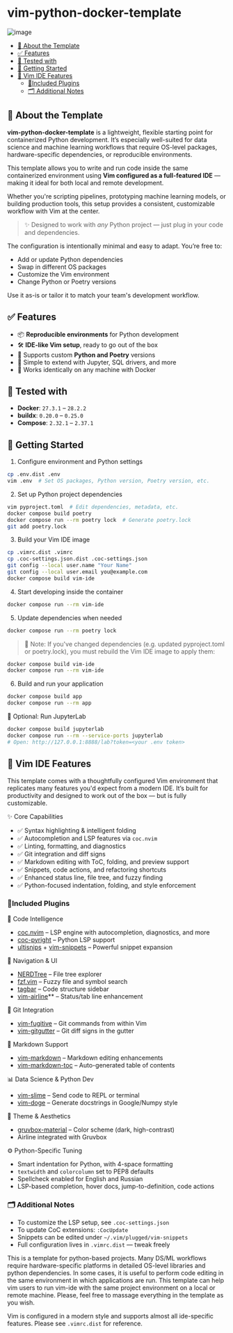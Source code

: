 # vim-python-docker-template

![image](https://github.com/user-attachments/assets/2846d6df-16de-4c24-b308-abb8534bd844)

<!-- vim-markdown-toc GFM -->

* [🧰 About the Template](#-about-the-template)
* [✅ Features](#-features)
* [🧪 Tested with](#-tested-with)
* [🚀 Getting Started](#-getting-started)
* [🧠 Vim IDE Features](#-vim-ide-features)
  * [🔌Included Plugins](#included-plugins)
  * [🗂 Additional Notes](#-additional-notes)

<!-- vim-markdown-toc -->

## 🧰 About the Template

**vim-python-docker-template** is a lightweight, flexible starting point for
containerized Python development. It’s especially well-suited for data science
and machine learning workflows that require OS-level packages,
hardware-specific dependencies, or reproducible environments.

This template allows you to write and run code inside the same containerized
environment using **Vim configured as a full-featured IDE** — making it ideal
for both local and remote development.

Whether you're scripting pipelines, prototyping machine learning models, or
building production tools, this setup provides a consistent, customizable
workflow with Vim at the center.

> ✨ Designed to work with *any* Python project — just plug in your code and
> dependencies.

The configuration is intentionally minimal and easy to adapt. You’re free to:
- Add or update Python dependencies
- Swap in different OS packages
- Customize the Vim environment
- Change Python or Poetry versions

Use it as-is or tailor it to match your team's development workflow.

## ✅ Features

- 📦 **Reproducible environments** for Python development
- 🛠 **IDE-like Vim setup**, ready to go out of the box
- 🐍 Supports custom **Python and Poetry** versions
- 🧩 Simple to extend with Jupyter, SQL drivers, and more
- 🔁 Works identically on any machine with Docker

## 🧪 Tested with

- **Docker**: `27.3.1` – `28.2.2`
- **buildx**: `0.20.0` – `0.25.0`
- **Compose**: `2.32.1` – `2.37.1`

## 🚀 Getting Started

1. Configure environment and Python settings

```bash
cp .env.dist .env
vim .env  # Set OS packages, Python version, Poetry version, etc.
```

2. Set up Python project dependencies

```bash
vim pyproject.toml  # Edit dependencies, metadata, etc.
docker compose build poetry
docker compose run --rm poetry lock  # Generate poetry.lock
git add poetry.lock
```

3. Build your Vim IDE image

```bash
cp .vimrc.dist .vimrc
cp .coc-settings.json.dist .coc-settings.json
git config --local user.name "Your Name"
git config --local user.email you@example.com
docker compose build vim-ide
```

4. Start developing inside the container

```bash
docker compose run --rm vim-ide
```

5. Update dependencies when needed

```bash
docker compose run --rm poetry lock
```

> 🔄 Note: If you've changed dependencies (e.g. updated pyproject.toml or
> poetry.lock), you must rebuild the Vim IDE image to apply them:

```bash
docker compose build vim-ide
docker compose run --rm vim-ide
```

6. Build and run your application

```bash
docker compose build app
docker compose run --rm app
```

📓 Optional: Run JupyterLab

```bash
docker compose build jupyterlab
docker compose run --rm --service-ports jupyterlab
# Open: http://127.0.0.1:8888/lab?token=<your .env token>
```

## 🧠 Vim IDE Features

This template comes with a thoughtfully configured Vim environment that
replicates many features you'd expect from a modern IDE. It’s built for
productivity and designed to work out of the box — but is fully customizable.

✨ Core Capabilities

- ✅ Syntax highlighting & intelligent folding
- ✅ Autocompletion and LSP features via `coc.nvim`
- ✅ Linting, formatting, and diagnostics
- ✅ Git integration and diff signs
- ✅ Markdown editing with ToC, folding, and preview support
- ✅ Snippets, code actions, and refactoring shortcuts
- ✅ Enhanced status line, file tree, and fuzzy finding
- ✅ Python-focused indentation, folding, and style enforcement

### 🔌Included Plugins

🧠 Code Intelligence

- [coc.nvim](https://github.com/neoclide/coc.nvim) – LSP engine with autocompletion, diagnostics, and more
- [coc-pyright](https://github.com/fannheyward/coc-pyright) – Python LSP support
- [ultisnips](https://github.com/SirVer/ultisnips) + [vim-snippets](https://github.com/honza/vim-snippets) – Powerful snippet expansion

📁 Navigation & UI

- [NERDTree](https://github.com/preservim/nerdtree) – File tree explorer
- [fzf.vim](https://github.com/junegunn/fzf.vim) – Fuzzy file and symbol search
- [tagbar](https://github.com/preservim/tagbar) – Code structure sidebar
- [vim-airline](https://github.com/vim-airline/vim-airline)** – Status/tab line enhancement

🔄 Git Integration

- [vim-fugitive](https://github.com/tpope/vim-fugitive) – Git commands from within Vim
- [vim-gitgutter](https://github.com/airblade/vim-gitgutter) – Git diff signs in the gutter

📝 Markdown Support

- [vim-markdown](https://github.com/plasticboy/vim-markdown) – Markdown editing enhancements
- [vim-markdown-toc](https://github.com/mzlogin/vim-markdown-toc) – Auto-generated table of contents

📊 Data Science & Python Dev

- [vim-slime](https://github.com/jpalardy/vim-slime) – Send code to REPL or terminal
- [vim-doge](https://github.com/kkoomen/vim-doge) – Generate docstrings in Google/Numpy style

🎨 Theme & Aesthetics

- [gruvbox-material](https://github.com/sainnhe/gruvbox-material) – Color scheme (dark, high-contrast)
- Airline integrated with Gruvbox

⚙️ Python-Specific Tuning

- Smart indentation for Python, with 4-space formatting
- `textwidth` and `colorcolumn` set to PEP8 defaults
- Spellcheck enabled for English and Russian
- LSP-based completion, hover docs, jump-to-definition, code actions

### 🗂 Additional Notes

- To customize the LSP setup, see `.coc-settings.json`
- To update CoC extensions: `:CocUpdate`
- Snippets can be edited under `~/.vim/plugged/vim-snippets`
- Full configuration lives in `.vimrc.dist` — tweak freely

This is a template for python-based projects. Many DS/ML workflows require
hardware-specific platforms in detailed OS-level libraries and python
dependencies. In some cases, it is useful to perform code editing in the same
environment in which applications are run. This template can help vim users to
run vim-ide with the same project environment on a local or remote machine.
Please, feel free to massage everything in the template as you wish.

Vim is configured in a modern style and supports almost all ide-specific
features. Please see `.vimrc.dist` for reference.
